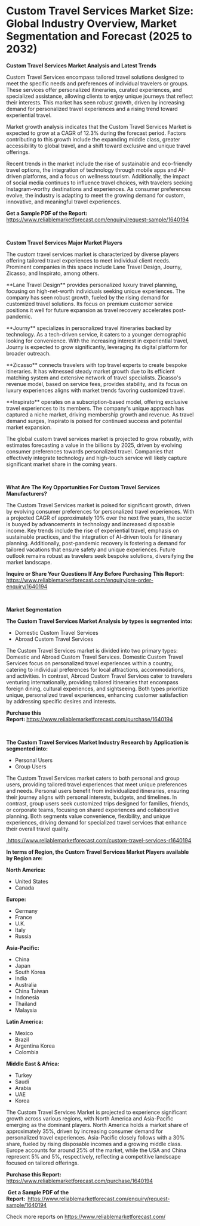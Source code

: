 <p><h1>Custom Travel Services Market Size: Global Industry Overview, Market Segmentation and Forecast (2025 to 2032)</h1></p><p><strong>Custom Travel Services Market Analysis and Latest Trends</strong></p>
<p><p>Custom Travel Services encompass tailored travel solutions designed to meet the specific needs and preferences of individual travelers or groups. These services offer personalized itineraries, curated experiences, and specialized assistance, allowing clients to enjoy unique journeys that reflect their interests. This market has seen robust growth, driven by increasing demand for personalized travel experiences and a rising trend toward experiential travel.</p><p>Market growth analysis indicates that the Custom Travel Services Market is expected to grow at a CAGR of 12.3% during the forecast period. Factors contributing to this growth include the expanding middle class, greater accessibility to global travel, and a shift toward exclusive and unique travel offerings. </p><p>Recent trends in the market include the rise of sustainable and eco-friendly travel options, the integration of technology through mobile apps and AI-driven platforms, and a focus on wellness tourism. Additionally, the impact of social media continues to influence travel choices, with travelers seeking Instagram-worthy destinations and experiences. As consumer preferences evolve, the industry is adapting to meet the growing demand for custom, innovative, and meaningful travel experiences.</p></p>
<p><strong>Get a Sample PDF of the Report:&nbsp;</strong> <a href="https://www.reliablemarketforecast.com/enquiry/request-sample/1640194?utm_campaign=2456&utm_medium=2&utm_source=Github&utm_content=ia&utm_term=05032025&utm_id=custom-travel-services">https://www.reliablemarketforecast.com/enquiry/request-sample/1640194</a></p>
<p>&nbsp;</p>
<p><strong>Custom Travel Services Major Market Players</strong></p>
<p><p>The custom travel services market is characterized by diverse players offering tailored travel experiences to meet individual client needs. Prominent companies in this space include Lane Travel Design, Journy, Zicasso, and Inspirato, among others.</p><p>**Lane Travel Design** provides personalized luxury travel planning, focusing on high-net-worth individuals seeking unique experiences. The company has seen robust growth, fueled by the rising demand for customized travel solutions. Its focus on premium customer service positions it well for future expansion as travel recovery accelerates post-pandemic.</p><p>**Journy** specializes in personalized travel itineraries backed by technology. As a tech-driven service, it caters to a younger demographic looking for convenience. With the increasing interest in experiential travel, Journy is expected to grow significantly, leveraging its digital platform for broader outreach.</p><p>**Zicasso** connects travelers with top travel experts to create bespoke itineraries. It has witnessed steady market growth due to its efficient matching system and extensive network of travel specialists. Zicasso's revenue model, based on service fees, provides stability, and its focus on luxury experiences aligns with market trends favoring customized travel.</p><p>**Inspirato** operates on a subscription-based model, offering exclusive travel experiences to its members. The company's unique approach has captured a niche market, driving membership growth and revenue. As travel demand surges, Inspirato is poised for continued success and potential market expansion.</p><p>The global custom travel services market is projected to grow robustly, with estimates forecasting a value in the billions by 2025, driven by evolving consumer preferences towards personalized travel. Companies that effectively integrate technology and high-touch service will likely capture significant market share in the coming years.</p></p>
<p>&nbsp;</p>
<p><strong>What Are The Key Opportunities For Custom Travel Services Manufacturers?</strong></p>
<p><p>The Custom Travel Services market is poised for significant growth, driven by evolving consumer preferences for personalized travel experiences. With a projected CAGR of approximately 10% over the next five years, the sector is buoyed by advancements in technology and increased disposable income. Key trends include the rise of experiential travel, emphasis on sustainable practices, and the integration of AI-driven tools for itinerary planning. Additionally, post-pandemic recovery is fostering a demand for tailored vacations that ensure safety and unique experiences. Future outlook remains robust as travelers seek bespoke solutions, diversifying the market landscape.</p></p>
<p><strong>Inquire or Share Your Questions If Any Before Purchasing This Report:</strong> <a href="https://www.reliablemarketforecast.com/enquiry/pre-order-enquiry/1640194?utm_campaign=2456&utm_medium=2&utm_source=Github&utm_content=ia&utm_term=05032025&utm_id=custom-travel-services">https://www.reliablemarketforecast.com/enquiry/pre-order-enquiry/1640194</a></p>
<p>&nbsp;</p>
<p><strong>Market Segmentation</strong></p>
<p><strong>The Custom Travel Services Market Analysis by types is segmented into:</strong></p>
<p><ul><li>Domestic Custom Travel Services</li><li>Abroad Custom Travel Services</li></ul></p>
<p><p>The Custom Travel Services market is divided into two primary types: Domestic and Abroad Custom Travel Services. Domestic Custom Travel Services focus on personalized travel experiences within a country, catering to individual preferences for local attractions, accommodations, and activities. In contrast, Abroad Custom Travel Services cater to travelers venturing internationally, providing tailored itineraries that encompass foreign dining, cultural experiences, and sightseeing. Both types prioritize unique, personalized travel experiences, enhancing customer satisfaction by addressing specific desires and interests.</p></p>
<p><strong>Purchase this Report:&nbsp;</strong><a href="https://www.reliablemarketforecast.com/purchase/1640194?utm_campaign=2456&utm_medium=2&utm_source=Github&utm_content=ia&utm_term=05032025&utm_id=custom-travel-services">https://www.reliablemarketforecast.com/purchase/1640194</a></p>
<p>&nbsp;</p>
<p><strong>The Custom Travel Services Market Industry Research by Application is segmented into:</strong></p>
<p><ul><li>Personal Users</li><li>Group Users</li></ul></p>
<p><p>The Custom Travel Services market caters to both personal and group users, providing tailored travel experiences that meet unique preferences and needs. Personal users benefit from individualized itineraries, ensuring their journey aligns with personal interests, budgets, and timelines. In contrast, group users seek customized trips designed for families, friends, or corporate teams, focusing on shared experiences and collaborative planning. Both segments value convenience, flexibility, and unique experiences, driving demand for specialized travel services that enhance their overall travel quality.</p></p>
<p><a href="https://www.reliablemarketforecast.com/custom-travel-services-r1640194?utm_campaign=2456&utm_medium=2&utm_source=Github&utm_content=ia&utm_term=05032025&utm_id=custom-travel-services">&nbsp;https://www.reliablemarketforecast.com/custom-travel-services-r1640194</a></p>
<p><strong>In terms of Region, the Custom Travel Services Market Players available by Region are:</strong></p>
<p>
    <p> <strong> North America: </strong>
        <ul>
            <li>United States</li>
            <li>Canada</li>
        </ul>
        </p> 
    <p> <strong> Europe: </strong>
        <ul>
            <li>Germany</li>
            <li>France</li>
            <li>U.K.</li>
            <li>Italy</li>
            <li>Russia</li>
        </ul>
        </p> 
    <p> <strong> Asia-Pacific: </strong>
        <ul>
            <li>China</li>
            <li>Japan</li>
            <li>South Korea</li>
            <li>India</li>
            <li>Australia</li>
            <li>China Taiwan</li>
            <li>Indonesia</li>
            <li>Thailand</li>
            <li>Malaysia</li>
        </ul>
        </p> 
    <p> <strong> Latin America: </strong>
        <ul>
            <li>Mexico</li>
            <li>Brazil</li>
            <li>Argentina Korea</li>
            <li>Colombia</li>
        </ul>
        </p> 
    <p> <strong> Middle East & Africa: </strong>
        <ul>
            <li>Turkey</li>
            <li>Saudi</li>
            <li>Arabia</li>
            <li>UAE</li>
            <li>Korea</li>
        </ul>
    </p>
    </p>
<p><p>The Custom Travel Services Market is projected to experience significant growth across various regions, with North America and Asia-Pacific emerging as the dominant players. North America holds a market share of approximately 35%, driven by increasing consumer demand for personalized travel experiences. Asia-Pacific closely follows with a 30% share, fueled by rising disposable incomes and a growing middle class. Europe accounts for around 25% of the market, while the USA and China represent 5% and 5%, respectively, reflecting a competitive landscape focused on tailored offerings.</p></p>
<p><strong>Purchase this Report: </strong><a href="https://www.reliablemarketforecast.com/purchase/1640194?utm_campaign=2456&utm_medium=2&utm_source=Github&utm_content=ia&utm_term=05032025&utm_id=custom-travel-services">https://www.reliablemarketforecast.com/purchase/1640194</a></p>
<p>&nbsp;<strong>Get a Sample PDF of the Report:&nbsp;&nbsp;</strong><a href="https://www.reliablemarketforecast.com/enquiry/request-sample/1640194?utm_campaign=2456&utm_medium=2&utm_source=Github&utm_content=ia&utm_term=05032025&utm_id=custom-travel-services">https://www.reliablemarketforecast.com/enquiry/request-sample/1640194</a></p>
<p><strong></strong></p>
<p>Check more reports on <a href="https://www.reliablemarketforecast.com/?utm_campaign=2456&utm_medium=2&utm_source=Github&utm_content=ia&utm_term=05032025&utm_id=custom-travel-services">https://www.reliablemarketforecast.com/</a></p>